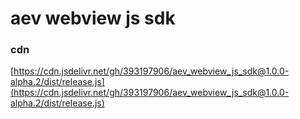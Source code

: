 # aev webview js sdk

### cdn
[https://cdn.jsdelivr.net/gh/393197906/aev_webview_js_sdk@1.0.0-alpha.2/dist/release.js](https://cdn.jsdelivr.net/gh/393197906/aev_webview_js_sdk@1.0.0-alpha.2/dist/release.js)
